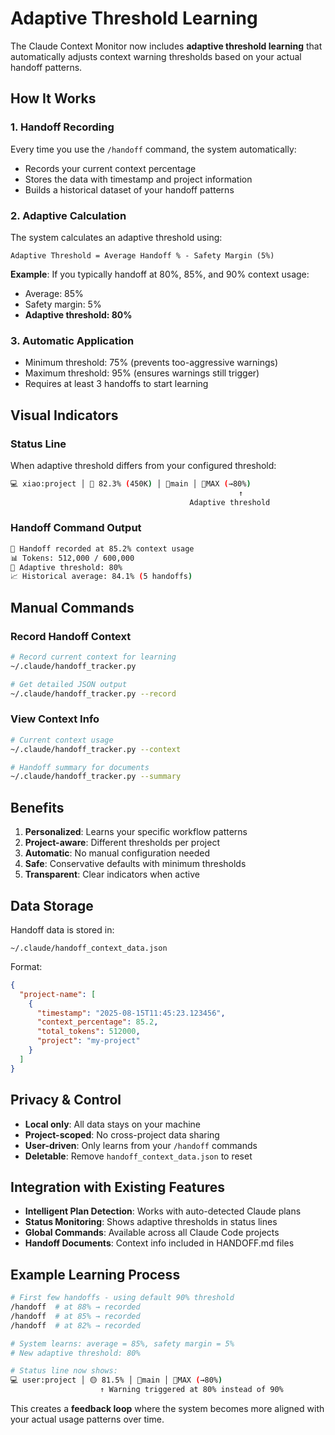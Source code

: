 # Adaptive Threshold Learning

The Claude Context Monitor now includes **adaptive threshold learning** that automatically adjusts context warning thresholds based on your actual handoff patterns.

## How It Works

### 1. Handoff Recording
Every time you use the `/handoff` command, the system automatically:
- Records your current context percentage
- Stores the data with timestamp and project information
- Builds a historical dataset of your handoff patterns

### 2. Adaptive Calculation
The system calculates an adaptive threshold using:
```
Adaptive Threshold = Average Handoff % - Safety Margin (5%)
```

**Example**: If you typically handoff at 80%, 85%, and 90% context usage:
- Average: 85%
- Safety margin: 5%
- **Adaptive threshold: 80%**

### 3. Automatic Application
- Minimum threshold: 75% (prevents too-aggressive warnings)
- Maximum threshold: 95% (ensures warnings still trigger)
- Requires at least 3 handoffs to start learning

## Visual Indicators

### Status Line
When adaptive threshold differs from your configured threshold:
```bash
💻 xiao:project │ 🔵 82.3% (450K) │ 🌿main │ 🎯MAX (→80%)
                                                   ↑
                                        Adaptive threshold
```

### Handoff Command Output
```bash
🎯 Handoff recorded at 85.2% context usage
📊 Tokens: 512,000 / 600,000
🔧 Adaptive threshold: 80%
📈 Historical average: 84.1% (5 handoffs)
```

## Manual Commands

### Record Handoff Context
```bash
# Record current context for learning
~/.claude/handoff_tracker.py

# Get detailed JSON output
~/.claude/handoff_tracker.py --record
```

### View Context Info
```bash
# Current context usage
~/.claude/handoff_tracker.py --context

# Handoff summary for documents
~/.claude/handoff_tracker.py --summary
```

## Benefits

1. **Personalized**: Learns your specific workflow patterns
2. **Project-aware**: Different thresholds per project
3. **Automatic**: No manual configuration needed
4. **Safe**: Conservative defaults with minimum thresholds
5. **Transparent**: Clear indicators when active

## Data Storage

Handoff data is stored in:
```
~/.claude/handoff_context_data.json
```

Format:
```json
{
  "project-name": [
    {
      "timestamp": "2025-08-15T11:45:23.123456",
      "context_percentage": 85.2,
      "total_tokens": 512000,
      "project": "my-project"
    }
  ]
}
```

## Privacy & Control

- **Local only**: All data stays on your machine
- **Project-scoped**: No cross-project data sharing  
- **User-driven**: Only learns from your `/handoff` commands
- **Deletable**: Remove `handoff_context_data.json` to reset

## Integration with Existing Features

- **Intelligent Plan Detection**: Works with auto-detected Claude plans
- **Status Monitoring**: Shows adaptive thresholds in status lines
- **Global Commands**: Available across all Claude Code projects
- **Handoff Documents**: Context info included in HANDOFF.md files

## Example Learning Process

```bash
# First few handoffs - using default 90% threshold
/handoff  # at 88% → recorded
/handoff  # at 85% → recorded  
/handoff  # at 82% → recorded

# System learns: average = 85%, safety margin = 5%
# New adaptive threshold: 80%

# Status line now shows:
💻 user:project │ 🟡 81.5% │ 🌿main │ 🎯MAX (→80%)
                    ↑ Warning triggered at 80% instead of 90%
```

This creates a **feedback loop** where the system becomes more aligned with your actual usage patterns over time.